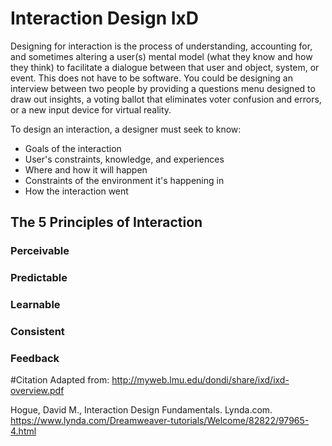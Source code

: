 # Interaction Design IxD

Designing for interaction is the process of understanding, accounting for, and sometimes altering a user(s) mental model (what they know and how they think) to facilitate a dialogue between that user and object, system, or event. This does not have to be software. You could be designing an interview between two people by providing a questions menu designed to draw out insights, a voting ballot that eliminates voter confusion and errors, or a new input device for virtual reality. 

To design an interaction, a designer must seek to know:

- Goals of the interaction
- User's constraints, knowledge, and experiences
- Where and how it will happen
- Constraints of the environment it's happening in
- How the interaction went

## The 5 Principles of Interaction

### Perceivable
### Predictable
### Learnable
### Consistent
### Feedback

#Citation
Adapted from: http://myweb.lmu.edu/dondi/share/ixd/ixd-overview.pdf

Hogue, David M., Interaction Design Fundamentals. Lynda.com. https://www.lynda.com/Dreamweaver-tutorials/Welcome/82822/97965-4.html